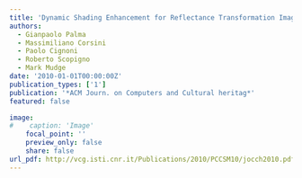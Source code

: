 ```yaml
---
title: 'Dynamic Shading Enhancement for Reflectance Transformation Imaging'
authors:
  - Gianpaolo Palma
  - Massimiliano Corsini
  - Paolo Cignoni
  - Roberto Scopigno
  - Mark Mudge
date: '2010-01-01T00:00:00Z'
publication_types: ['1']
publication: '*ACM Journ. on Computers and Cultural heritag*'
featured: false

image:
#    caption: 'Image'
    focal_point: ''
    preview_only: false
    share: false
url_pdf: http://vcg.isti.cnr.it/Publications/2010/PCCSM10/jocch2010.pdf
---
```

